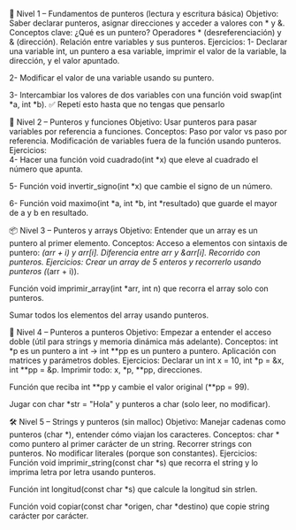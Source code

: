 🧩 Nivel 1 – Fundamentos de punteros (lectura y escritura básica)
Objetivo: Saber declarar punteros, asignar direcciones y acceder a valores con * y &.
Conceptos clave:
¿Qué es un puntero?
Operadores * (desreferenciación) y & (dirección).
Relación entre variables y sus punteros.
Ejercicios:
1- Declarar una variable int, un puntero a esa variable, imprimir el valor de la variable, la dirección, y el valor apuntado.

2- Modificar el valor de una variable usando su puntero.

3- Intercambiar los valores de dos variables con una función void swap(int *a, int *b).
✅ Repetí esto hasta que no tengas que pensarlo

🔁 Nivel 2 – Punteros y funciones
Objetivo: Usar punteros para pasar variables por referencia a funciones.
Conceptos:
Paso por valor vs paso por referencia.
Modificación de variables fuera de la función usando punteros.
Ejercicios:                                                                                                                                       
4- Hacer una función void cuadrado(int *x) que eleve al cuadrado el número que apunta.

5- Función void invertir_signo(int *x) que cambie el signo de un número.

6- Función void maximo(int *a, int *b, int *resultado) que guarde el mayor de a y b en resultado.

📦 Nivel 3 – Punteros y arrays
Objetivo: Entender que un array es un puntero al primer elemento.
Conceptos:
Acceso a elementos con sintaxis de puntero: *(arr + i) y arr[i].
Diferencia entre arr y &arr[i].
Recorrido con punteros.
Ejercicios:
Crear un array de 5 enteros y recorrerlo usando punteros (*(arr + i)).

Función void imprimir_array(int *arr, int n) que recorra el array solo con punteros.

Sumar todos los elementos del array usando punteros.

🔄 Nivel 4 – Punteros a punteros
Objetivo: Empezar a entender el acceso doble (útil para strings y memoria dinámica más adelante).
Conceptos:
int *p es un puntero a int → int **pp es un puntero a puntero.
Aplicación con matrices y parámetros dobles.
Ejercicios:
Declarar un int x = 10, int *p = &x, int **pp = &p. Imprimir todo: x, *p, **pp, direcciones.

Función que reciba int **pp y cambie el valor original (**pp = 99).

Jugar con char *str = "Hola" y punteros a char (solo leer, no modificar).

🛠️ Nivel 5 – Strings y punteros (sin malloc)
Objetivo: Manejar cadenas como punteros (char *), entender cómo viajan los caracteres.
Conceptos:
char * como puntero al primer carácter de un string.
Recorrer strings con punteros.
No modificar literales (porque son constantes).
Ejercicios:
Función void imprimir_string(const char *s) que recorra el string y lo imprima letra por letra usando punteros.

Función int longitud(const char *s) que calcule la longitud sin strlen.

Función void copiar(const char *origen, char *destino) que copie string carácter por carácter.